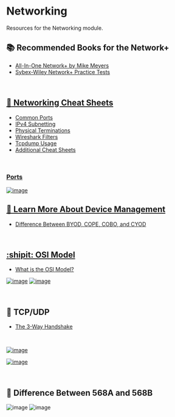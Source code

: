# Networking
Resources for the Networking module.


## :books: Recommended Books for the Network+

<ul>
  <li><a href="https://www.amazon.com/CompTIA-Network-Certification-N10-008-Comptia/dp/1264269056/ref=sr_1_3?crid=YA0BRESVUUHE&keywords=Network%2B&qid=1662903681&sprefix=network%2B%2Caps%2C155&sr=8-3">All-In-One Network+ by Mike Meyers</li>
  <li><a href="https://www.amazon.com/CompTIA-Network-Practice-Tests-N10-008/dp/1119807301/ref=sr_1_15?crid=2HRHUKE3YXVQD&keywords=Sybex+wiley+network+%2B+practice+test&qid=1662903717&sprefix=sybex+wiley+network+%2B+practice+test%2Caps%2C69&sr=8-15">Sybex-Wiley Network+ Practice Tests</li>
</ul>

<br />

## :file_folder: Networking Cheat Sheets

<ul>
  <li><a href="https://packetlife.net/media/library/23/common_ports.pdf">Common Ports</li>
  <li><a href="https://packetlife.net/media/library/15/IPv4_Subnetting.pdf">IPv4 Subnetting</li>
  <li><a href="https://packetlife.net/media/library/22/physical_terminations.pdf">Physical Terminations</li>
  <li><a href="https://packetlife.net/media/library/13/Wireshark_Display_Filters.pdf">Wireshark Filters</li>
  <li><a href="https://packetlife.net/media/library/12/tcpdump.pdf">Tcpdump Usage</li>
  <li><a href="https://packetlife.net/library/cheat-sheets/">Additional Cheat Sheets</li>
</ul>

<br />

### Ports
![image](https://user-images.githubusercontent.com/10188810/190029930-6bff57fb-82c8-44c3-afd4-6d90ec8e2b10.png)


## 📱 Learn More About Device Management
 
<ul>
  <li><a href="https://jumpcloud.com/blog/defining-byod-cope-cobo-cyod">Difference Between BYOD, COPE, COBO, and CYOD</li>
</ul>

<br />

## :shipit: OSI Model

<ul>
  <li><a href="https://www.cloudflare.com/learning/ddos/glossary/open-systems-interconnection-model-osi/">What is the OSI Model?</li>
</ul>

[![image](https://user-images.githubusercontent.com/10188810/190020181-6cf796ed-2f98-4639-862f-8dff33fd36d5.png)](#)
[![image](https://user-images.githubusercontent.com/10188810/190028995-2cd60f8e-21ae-46b6-9518-cbd6eee7a4ef.png)](#)

<br />

## 🔌 TCP/UDP 

<ul>
  <li><a href="https://www.guru99.com/tcp-3-way-handshake.html">The 3-Way Handshake</li>
</ul>

<br />

[![image](https://user-images.githubusercontent.com/10188810/190033380-ad9b3a06-8e32-4d7b-a98b-b15536a202c3.png)](#)

[![image](https://user-images.githubusercontent.com/10188810/190033553-a7395a92-e35e-4821-9fac-78e1a41cf3e2.png)](#)

<br />

## :electric_plug: Difference Between 568A and 568B
 
![image](https://user-images.githubusercontent.com/10188810/189536559-10e13c5e-9336-4af7-9e79-c95aa8c48b46.png)
![image](https://user-images.githubusercontent.com/10188810/189536580-9cec5cbd-10fa-4521-af3d-91c18bc43e77.png)
